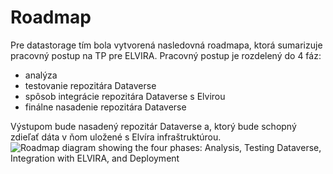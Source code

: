 # Roadmap

Pre datastorage tím bola vytvorená nasledovná roadmapa, ktorá sumarizuje pracovný postup na TP pre ELVIRA.
Pracovný postup je rozdelený do 4 fáz: 
- analýza
- testovanie repozitára Dataverse
- spôsob integrácie repozitára Dataverse s Elvirou
- finálne nasadenie repozitára Dataverse

Výstupom bude nasadený repozitár Dataverse a, ktorý bude schopný zdieľať dáta v ňom uložené s Elvíra infraštruktúrou.
![Roadmap diagram showing the four phases: Analysis, Testing Dataverse, Integration with ELVIRA, and Deployment](.img/roadmap.png)